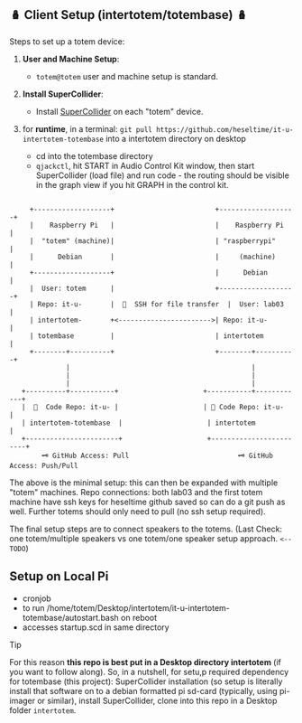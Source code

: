 ## 🪆 Client Setup (intertotem/totembase) 🪆

Steps to set up a totem device:

1. **User and Machine Setup**:
   - `totem@totem` user and machine setup is standard.

2. **Install SuperCollider**:
   - Install [SuperCollider](https://supercollider.github.io/download) on each "totem" device.

3. for **runtime**, in a terminal: `git pull https://github.com/heseltime/it-u-intertotem-totembase` into a intertotem directory on desktop
     - cd into the totembase directory 
     - `qjackctl`, hit START in Audio Control Kit window, then start SuperCollider (load file) and run code - the routing should be visible in the graph view if you hit GRAPH in the control kit.
  
   
```

     +-------------------+                         +-------------------+
     |    Raspberry Pi   |                         |    Raspberry Pi   |
     |  "totem" (machine)|                         | "raspberrypi"     |
     |      Debian       |                         |     (machine)     |
     +-------------------+                         |      Debian       |
     |  User: totem      |                         +-------------------+
     | Repo: it-u-       |  🔄  SSH for file transfer  |  User: lab03      |
     | intertotem-       +<----------------------->| Repo: it-u-       |
     | totembase         |                         | intertotem        |
     +--------+----------+                         +--------+----------+
              |                                             |  
              |                                             |
              |                                             |  
   +----------+-----------+                     +-----------+------------+
   |  📂  Code Repo: it-u- |                     | 📂 Code Repo: it-u-     |
   | intertotem-totembase  |                     | intertotem             |
   +-----------------------+                     +------------------------+
        🗝️ GitHub Access: Pull                           🗝️ GitHub Access: Push/Pull

```

The above is the minimal setup: this can then be expanded with multiple "totem" machines. Repo connections: both lab03 and the first totem machine have ssh keys for heseltime github saved so can do a git push as well. Further totems should only need to pull (no ssh setup required). 

The final setup steps are to connect speakers to the totems. (Last Check: one totem/multiple speakers vs one totem/one speaker setup approach. `<-- TODO`)

## Setup on Local Pi

* cronjob
* to run /home/totem/Desktop/intertotem/it-u-intertotem-totembase/autostart.bash on reboot
* accesses startup.scd in same directory

> [!TIP]
> For this reason **this repo is best put in a Desktop directory intertotem** (if you want to follow along).
> So, in a nutshell, for setu,p required dependency for totembase (this project): SuperCollider installation (so setup is literally install that software on to a debian formatted pi sd-card (typically, using pi-imager or similar), install SuperCollider, clone into this repo in a Desktop folder `intertotem`.
